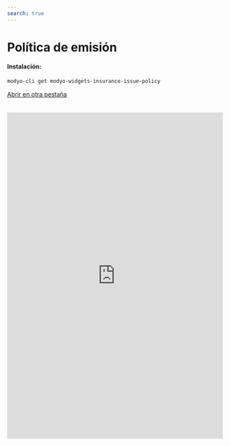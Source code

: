 ```yaml
---
search: true
---
```


# Política de emisión <Badge text="Beta" type="warn"/>

#### Instalación:

```bash
modyo-cli get modyo-widgets-insurance-issue-policy
```

[Abrir en otra pestaña](https://widgets-es.modyo.com/seguros/politica-de-emision)

<iframe id="widgetFrame" src="https://widgets-es.modyo.com/seguros/politica-de-emision" width="100%" frameBorder="0"  style="min-height:762px;overflow:auto;margin-top:20px;"/>

| Funcionalidad | Descripción |
| ------------- | ----------- |

